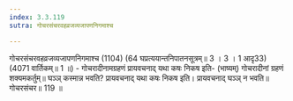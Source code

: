 ```yaml
---
index: 3.3.119
sutra: गोचरसंचरवहव्रजव्यजापणनिगमाश्च

---
```

 गोचरसंचरवहव्रजव्यजापणनिगमाश्च (1104) (64 घप्रत्ययान्तनिपातनसूत्रम्॥ 3 । 3 । 1 आदृ33) (4071 वार्तिकम्॥ 1 ॥) - गोचरादीनामग्रहणं प्रायवचनाद् यथा कषः निकष इति- (भाष्यम्) गोचरादीनां ग्रहणं शक्यमकर्तुम्॥ घञ्ञ् कस्मान्न भवति? प्रायवचनाद् यथा कषः निकष इति। प्रायवचनाद् घञ्ञ् न भवति॥ गोचरसंचर॥ 119 ॥ 